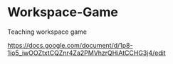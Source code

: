 # Workspace-Game
Teaching workspace game

https://docs.google.com/document/d/1p8-1io5_iwOOZtxtCQZnr4Za2PMVhzrQHiAtCCHG3j4/edit
